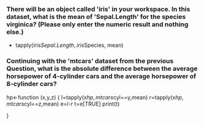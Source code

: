 ### There will be an object called 'iris' in your workspace. In this dataset, what is the mean of 'Sepal.Length' for the species virginica? (Please only enter the numeric result and nothing else.)

* tapply(iris$Sepal.Length,iris$Species, mean)

### Continuing with the 'mtcars' dataset from the previous Question, what is the absolute difference between the average horsepower of 4-cylinder cars and the average horsepower of 8-cylinder cars?
hp<-function (x,y,z) {
    l=tapply(x$hp,mtcars$cyl==y,mean)
    r=tapply(x$hp,mtcars$cyl==z,mean)
    e=l-r
    t=e[TRUE]
print(t)

}